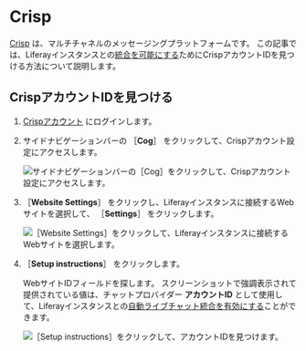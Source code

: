 # Crisp

[Crisp](https://crisp.chat/) は、マルチチャネルのメッセージングプラットフォームです。 この記事では、Liferayインスタンスとの[統合を可能にする](../enabling-automated-live-chat-systems.md)ためにCrispアカウントIDを見つける方法について説明します。

## CrispアカウントIDを見つける

1. [Crispアカウント](https://app.crisp.chat/initiate/login/) にログインします。

1. サイドナビゲーションバーの ［**Cog**］ をクリックして、Crispアカウント設定にアクセスします。

    ![サイドナビゲーションバーの［Cog］をクリックして、Crispアカウント設定にアクセスします。](./crisp/images/01.png)

1. ［**Website Settings**］ をクリックし、Liferayインスタンスに接続するWebサイトを選択して、 ［**Settings**］ をクリックします。

    ![［Website Settings］をクリックして、Liferayインスタンスに接続するWebサイトを選択します。](./crisp/images/02.png)

1. ［**Setup instructions**］ をクリックします。

   WebサイトIDフィールドを探します。 スクリーンショットで強調表示されて提供されている値は、チャットプロバイダー **アカウントID** として使用して、Liferayインスタンスとの[自動ライブチャット統合を有効にする](../enabling-automated-live-chat-systems.md)ことができます。

    ![［Setup instructions］をクリックして、アカウントIDを見つけます。](./crisp/images/03.png)
